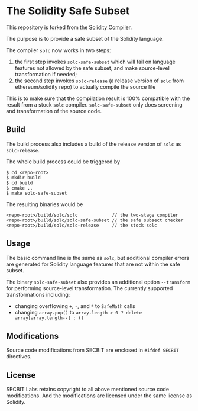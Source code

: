 # The Solidity Safe Subset 

This repository is forked from the [Solidity Compiler](https://github.com/ethereum/solidity).

The purpose is to provide a safe subset of the Solidity language.

The compiler `solc` now works in two steps:
1. the first step invokes `solc-safe-subset` which
will fail on language features not allowed by the safe subset,
and make source-level transformation if needed;
2. the second step invokes `solc-release` (a release version
of `solc` from ethereum/solidity repo) to actually
compile the source file

This is to make sure that the compilation result is 100% compatible with the result from a stock `solc`
compiler. `solc-safe-subset` only does screening and transformation of the source code.

## Build

The build process also includes a build of the release version of `solc` as `solc-release`.

The whole build process could be triggered by
```
$ cd <repo-root>
$ mkdir build
$ cd build
$ cmake ..
$ make solc-safe-subset
```

The resulting binaries would be
```
<repo-root>/build/solc/solc             // the two-stage compiler
<repo-root>/build/solc/solc-safe-subset // the safe subsect checker
<repo-root>/build/solc/solc-release     // the stock solc
```

## Usage

The basic command line is the same as `solc`, but additional compiler errors are generated for Solidity
language features that are not within the safe subset.

The binary `solc-safe-subset` also provides an additional option
`--transform` for performing source-level transformation.
The currently supported transformations including:
* changing overflowing `+`, `-`, and `*` to `SafeMath` calls
* changing `array.pop()` to `array.length > 0 ? delete array[array.length--] : ()`

## Modifications

Source code modifications from SECBIT are enclosed in `#ifdef SECBIT` directives.

## License

SECBIT Labs retains copyright to all above mentioned source code modifications. And the modifications
are licensed under the same license as Solidity.

